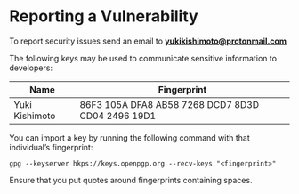# Reporting a Vulnerability

To report security issues send an email to **yukikishimoto@protonmail.com**

The following keys may be used to communicate sensitive information to developers:

| Name                | Fingerprint                                                                                                                |
| ------------------- | -------------------------------------------------------------------------------------------------------------------------- |
| Yuki Kishimoto      | 86F3 105A DFA8 AB58 7268  DCD7 8D3D CD04 2496 19D1                                                                         |
 	
You can import a key by running the following command with that individual’s fingerprint: 

```
gpg --keyserver hkps://keys.openpgp.org --recv-keys "<fingerprint>"
``` 

Ensure that you put quotes around fingerprints containing spaces.
